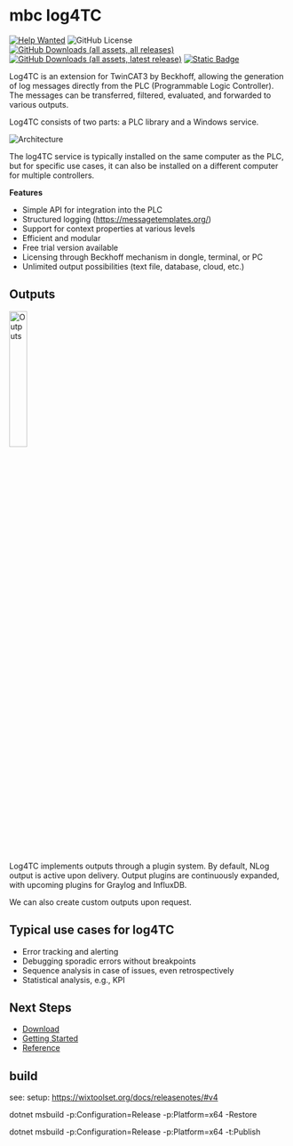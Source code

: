 # mbc log4TC

[![Help Wanted](https://img.shields.io/github/issues/mbc-engineering/log4TC/help%20wanted?label=issue-help-wanted)](https://github.com/mbc-engineering/log4TC/labels/help%20wanted)
![GitHub License](https://img.shields.io/github/license/mbc-engineering/log4TC)
[![GitHub Downloads (all assets, all releases)](https://img.shields.io/github/downloads/mbc-engineering/log4TC/total)](https://github.com/mbc-engineering/log4TC/releases)
[![GitHub Downloads (all assets, latest release)](https://img.shields.io/github/downloads/mbc-engineering/log4TC/latest/total)](https://github.com/mbc-engineering/log4TC/releases/latest)
[![Static Badge](https://img.shields.io/badge/documentation-s?label=see)](link=https%3A%2F%2Fmbc-engineering.github.io%2Flog4TC)



Log4TC is an extension for TwinCAT3 by Beckhoff, allowing the generation of log messages directly from the PLC (Programmable Logic Controller). The messages can be transferred, filtered, evaluated, and forwarded to various outputs.

Log4TC consists of two parts: a PLC library and a Windows service.

![Architecture](docs/assets/architektur.png)

The log4TC service is typically installed on the same computer as the PLC, but for specific use cases, it can also be installed on a different computer for multiple controllers.

**Features**
* Simple API for integration into the PLC
* Structured logging (https://messagetemplates.org/)
* Support for context properties at various levels
* Efficient and modular
* Free trial version available
* Licensing through Beckhoff mechanism in dongle, terminal, or PC
* Unlimited output possibilities (text file, database, cloud, etc.)

## Outputs

<img src="docs/assets/showcase.png" alt="Outputs" style="width:25%;" />

Log4TC implements outputs through a plugin system. By default, NLog output is active upon delivery. Output plugins are continuously expanded, with upcoming plugins for Graylog and InfluxDB.

We can also create custom outputs upon request.

## Typical use cases for log4TC

* Error tracking and alerting
* Debugging sporadic errors without breakpoints
* Sequence analysis in case of issues, even retrospectively
* Statistical analysis, e.g., KPI

## Next Steps

* [Download](https://github.com/mbc-engineering/log4TC/releases/latest)
* [Getting Started](docs/gettingstarted/intro.md)
* [Reference](docs/reference/index.md)


## build

see: setup: https://wixtoolset.org/docs/releasenotes/#v4

dotnet msbuild -p:Configuration=Release -p:Platform=x64 -Restore

dotnet msbuild -p:Configuration=Release -p:Platform=x64 -t:Publish
